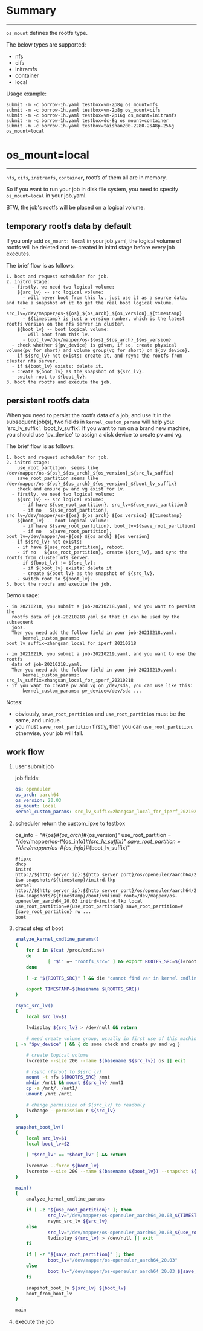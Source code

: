 # Summary
---------

`os_mount` defines the rootfs type.

The below types are supported:
  - nfs
  - cifs
  - initramfs
  - container
  - local

Usage example:

  ```shell
  submit -m -c borrow-1h.yaml testbox=vm-2p8g os_mount=nfs
  submit -m -c borrow-1h.yaml testbox=vm-2p8g os_mount=cifs
  submit -m -c borrow-1h.yaml testbox=vm-2p16g os_mount=initramfs
  submit -m -c borrow-1h.yaml testbox=dc-8g os_mount=container
  submit -m -c borrow-1h.yaml testbox=taishan200-2280-2s48p-256g os_mount=local
  ```

# os_mount=local
----------------

`nfs`, `cifs`, `initramfs`, `container`, rootfs of them all are in memory.

So if you want to run your job in disk file system, you need to specify `os_mount=local` in your job.yaml.

BTW, the job's rootfs will be placed on a logical volume.


## temporary rootfs data by default

If you only add `os_mount: local` in your job.yaml, the logical volume of rootfs will be deleted and re-created in initrd stage before every job executes.

The brief flow is as follows:

  ```
  1. boot and request scheduler for job.
  2. initrd stage:
    - firstly, we need two logical volume:
      ${src_lv} -- src logical volume:
        - will never boot from this lv, just use it as a source data, and take a snapshot of it to get the real boot logical volume.
        - src_lv=/dev/mapper/os-${os}_${os_arch}_${os_version}_${timestamp}
        - ${timestamp} is just a version number, which is the latest rootfs version on the nfs server in cluster.
      ${boot_lv} -- boot logical volume:
        - will boot from this lv.
        - boot_lv=/dev/mapper/os-${os}_${os_arch}_${os_version}
    - check whether ${pv_device} is given, if so, create physical volume(pv for short) and volume group(vg for short) on ${pv_device}.
    - if ${src_lv} not exists: create it, and rsync the rootfs from cluster nfs server.
    - if ${boot_lv} exists: delete it.
    - create ${boot_lv} as the snapshot of ${src_lv}.
    - switch root to ${boot_lv}.
  3. boot the rootfs and execute the job.
  ```

## persistent rootfs data

When you need to persist the rootfs data of a job, and use it in the subsequent job(s), two fields in `kernel_custom_params` will help you: 'src_lv_suffix', 'boot_lv_suffix'.
If you want to run on a brand new machine, you should use 'pv_device' to assign a disk device to create pv and vg.

The brief flow is as follows:

  ```
  1. boot and request scheduler for job.
  2. initrd stage:
      use_root_partition  seems like /dev/mapper/os-${os}_${os_arch}_${os_version}_${src_lv_suffix}
      save_root_partition seems like /dev/mapper/os-${os}_${os_arch}_${os_version}_${boot_lv_suffix}
      check and ensure pv and vg exist for lv.
    - firstly, we need two logical volume:
      ${src_lv} -- src logical volume:
        - if have ${use_root_partition}, src_lv=${use_root_partition}
        - if no   ${use_root_partition}, src_lv=/dev/mapper/os-${os}_${os_arch}_${os_version}_${timestamp}
      ${boot_lv} -- boot logical volume:
        - if have ${save_root_partition}, boot_lv=${save_root_partition}
        - if no   ${save_root_partition}, boot_lv=/dev/mapper/os-${os}_${os_arch}_${os_version}
    - if ${src_lv} not exists:
      - if have ${use_root_partition}, reboot.
      - if no   ${use_root_partition}, create ${src_lv}, and sync the rootfs from cluster nfs server.
      - if ${boot_lv} != ${src_lv}:
        - if ${boot_lv} exists: delete it
        - create ${boot_lv} as the snapshot of ${src_lv}.
      - switch root to ${boot_lv}.
  3. boot the rootfs and execute the job.
  ```

Demo usage:

  ```
  - in 20210218, you submit a job-20210218.yaml, and you want to persist the
    rootfs data of job-20210218.yaml so that it can be used by the subsequent
    jobs.
    Then you need add the follow field in your job-20210218.yaml:
        kernel_custom_params: boot_lv_suffix=zhangsan_local_for_iperf_20210218

  - in 20210219, you submit a job-20210219.yaml, and you want to use the rootfs
    data of job-20210218.yaml.
    Then you need add the follow field in your job-20210219.yaml:
        kernel_custom_params: src_lv_suffix=zhangsan_local_for_iperf_20210218
  - if you want to create pv and vg on /dev/sda, you can use like this:
        kernel_custom_params: pv_device=/dev/sda ...
  ```

Notes:
  - obviously, `save_root_partition` and `use_root_partition` must be the same, and unique.
  - you must `save_root_partition` firstly, then you can `use_root_partition`. otherwise, your job will fail.

## work flow

1. user submit job

    job fields:
    ```yaml
    os: openeuler
    os_arch: aarch64
    os_version: 20.03
    os_mount: local
    kernel_custom_params: src_lv_suffix=zhangsan_local_for_iperf_20210218 boot_lv_suffix=zhangsan_local_for_iperf_20210219
    ```

2. scheduler return the custom_ipxe to testbox

    os_info = "#{os}_#{os_arch}_#{os_version}"
    use_root_partition  = "/dev/mapper/os-#{os_info}_#{src_lv_suffix}"
    save_root_partition = "/dev/mapper/os-#{os_info}_#{boot_lv_suffix}"
    ```
    #!ipxe
    dhcp
    initrd http://${http_server_ip}:${http_server_port}/os/openeuler/aarch64/20.03-iso-snapshots/${timestamp}/initrd.lkp
    kernel http://${http_server_ip}:${http_server_port}/os/openeuler/aarch64/20.03-iso-snapshots/${timestamp}/boot/vmlinuz root=/dev/mapper/os-openeuler_aarch64_20.03 initrd=initrd.lkp local use_root_partition=#{use_root_partition} save_root_partition=#{save_root_partition} rw ...
    boot
    ```

3. dracut step of boot

    ```bash
    analyze_kernel_cmdline_params()
    {
        for i in $(cat /proc/cmdline)
        do
                [ "$i" =~ "rootfs_src=" ] && export ROOTFS_SRC=${i#rootfs_src=}
        done

        [ -z "${ROOTFS_SRC}" ] && die "cannot find var in kernel cmdline params: rootfs_src"

        export TIMESTAMP=$(basename ${ROOTFS_SRC})
    }

    rsync_src_lv()
    {
        local src_lv=$1

        lvdisplay ${src_lv} > /dev/null && return

        # need create volume group, usually in first use of this machine. $pv_device e.g. /dev/sda
	[ -n "$pv_device" ] && { do some check and create pv and vg }

        # create logical volume
        lvcreate --size 20G --name $(basename ${src_lv}) os || exit

        # rsync nfsroot to ${src_lv}
        mount -t nfs ${ROOTFS_SRC} /mnt
        mkdir /mnt1 && mount ${src_lv} /mnt1
        cp -a /mnt/. /mnt1/
        umount /mnt /mnt1

        # change permission of ${src_lv} to readonly
        lvchange --permission r ${src_lv}
    }

    snapshot_boot_lv()
    {
        local src_lv=$1
        local boot_lv=$2

        [ "$src_lv" == "$boot_lv" ] && return

        lvremove --force ${boot_lv}
        lvcreate --size 20G --name $(basename ${boot_lv}) --snapshot ${src_lv} || exit
    }

    main()
    {
        analyze_kernel_cmdline_params

        if [ -z "${use_root_partition}" ]; then
                src_lv="/dev/mapper/os-openeuler_aarch64_20.03_${TIMESTAMP}"
                rsync_src_lv ${src_lv}
        else
                src_lv="/dev/mapper/os-openeuler_aarch64_20.03_${use_root_partition}"
                lvdisplay ${src_lv} > /dev/null || exit
        fi

        if [ -z "${save_root_partition}" ]; then
                boot_lv="/dev/mapper/os-openeuler_aarch64_20.03"
        else
                boot_lv="/dev/mapper/os-openeuler_aarch64_20.03_${save_root_partition}"
        fi

        snapshot_boot_lv ${src_lv} ${boot_lv}
        boot_from_boot_lv
    }

    main
    ```

4. execute the job
